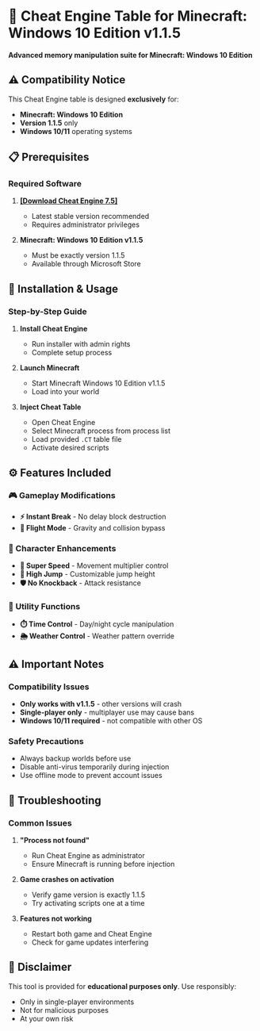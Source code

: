 # 🧠 Cheat Engine Table for Minecraft: Windows 10 Edition v1.1.5

**Advanced memory manipulation suite for Minecraft: Windows 10 Edition**

## ⚠️ Compatibility Notice
This Cheat Engine table is designed **exclusively** for:
- **Minecraft: Windows 10 Edition** 
- **Version 1.1.5** only
- **Windows 10/11** operating systems

## 📋 Prerequisites

### Required Software
1. **[[Download Cheat Engine 7.5]](https://www.cheatengine.org/downloads.php)**
   - Latest stable version recommended
   - Requires administrator privileges

2. **Minecraft: Windows 10 Edition v1.1.5**
   - Must be exactly version 1.1.5
   - Available through Microsoft Store

## 🚀 Installation & Usage

### Step-by-Step Guide
1. **Install Cheat Engine** 
   - Run installer with admin rights
   - Complete setup process

2. **Launch Minecraft**
   - Start Minecraft Windows 10 Edition v1.1.5
   - Load into your world

3. **Inject Cheat Table**
   - Open Cheat Engine
   - Select Minecraft process from process list
   - Load provided `.CT` table file
   - Activate desired scripts

## ⚙️ Features Included

### 🎮 Gameplay Modifications
- **⚡ Instant Break** - No delay block destruction
- **🚀 Flight Mode** - Gravity and collision bypass

### 🎯 Character Enhancements
- **🏃 Super Speed** - Movement multiplier control
- **🦘 High Jump** - Customizable jump height
- **🛡️ No Knockback** - Attack resistance

### 🔧 Utility Functions
- **⏱️ Time Control** - Day/night cycle manipulation
- **🌦️ Weather Control** - Weather pattern override

## ⚠️ Important Notes

### Compatibility Issues
- **Only works with v1.1.5** - other versions will crash
- **Single-player only** - multiplayer use may cause bans
- **Windows 10/11 required** - not compatible with other OS

### Safety Precautions
- Always backup worlds before use
- Disable anti-virus temporarily during injection
- Use offline mode to prevent account issues

## 🔧 Troubleshooting

### Common Issues
1. **"Process not found"**
   - Run Cheat Engine as administrator
   - Ensure Minecraft is running before injection

2. **Game crashes on activation**
   - Verify game version is exactly 1.1.5
   - Try activating scripts one at a time

3. **Features not working**
   - Restart both game and Cheat Engine
   - Check for game updates interfering

## 🚫 Disclaimer

This tool is provided for **educational purposes only**. Use responsibly:
- Only in single-player environments
- Not for malicious purposes
- At your own risk
